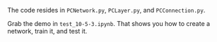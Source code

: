 
The code resides in `PCNetwork.py`, `PCLayer.py`, and `PCConnection.py`.

Grab the demo in `test_10-5-3.ipynb`. That shows you how to create a network, train it, and test it.
